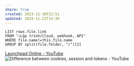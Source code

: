 ```yaml
---
share: true
created: 2023-11-30T22:51
updated: 2024-11-22T14:39
---
```


```dataview
LIST rows.file.link
FROM "✍️Lập trình/Cloud, webhook, API" 
WHERE file.name!=this.file.name
GROUP BY split(file.folder, "/")[2]
```
[Launchpad Online - YouTube](https://www.youtube.com/playlist?list=PLOU2XLYxmsILOIxBRPPhgYbuSslr50KVq)
![Difference between cookies, session and tokens - YouTube](https://www.youtube.com/watch?v=GhrvZ5nUWNg)